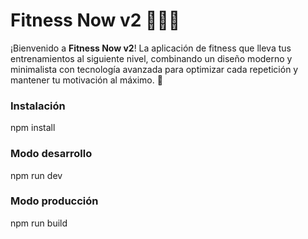 # Fitness Now v2 🏋️‍♂️🔥

¡Bienvenido a **Fitness Now v2**! La aplicación de fitness que lleva tus entrenamientos al siguiente nivel, combinando un diseño moderno y minimalista con tecnología avanzada para optimizar cada repetición y mantener tu motivación al máximo. 🚀

### Instalación
npm install

### Modo desarrollo
npm run dev

### Modo producción
npm run build